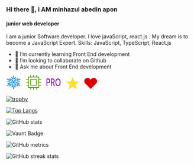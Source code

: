 

### Hi there 👋, i AM minhazul abedin apon 
#### junior web developer


I am a junior Software developer. I love javaScript, react.js .
My dream is to become a JavaScript Expert.
Skills: JavaScript, TypeScript, React.js


- 🌱 I’m currently learning Front End development 
- 👯 I’m looking to collaborate on Github 
- 💬 Ask me about Front End development




<a href='https://archiveprogram.github.com/'><img src='https://raw.githubusercontent.com/acervenky/animated-github-badges/master/assets/acbadge.gif' width='40' height='40'></a> <a href='https://docs.github.com/en/developers'><img src='https://raw.githubusercontent.com/acervenky/animated-github-badges/master/assets/devbadge.gif' width='40' height='40'></a> <a href='https://github.com/pricing'><img src='https://raw.githubusercontent.com/acervenky/animated-github-badges/master/assets/pro.gif' width='40' height='40'></a> <a href='https://stars.github.com/'><img src='https://raw.githubusercontent.com/acervenky/animated-github-badges/master/assets/starbadge.gif' width='35' height='35'></a> <a href='https://docs.github.com/en/github/supporting-the-open-source-community-with-github-sponsors'><img src='https://raw.githubusercontent.com/acervenky/animated-github-badges/master/assets/sponsorbadge.gif' width='35' height='35'></a> 

[![trophy](https://github-profile-trophy.vercel.app/?username=minhazapon)](https://github.com/ryo-ma/github-profile-trophy)

[![Top Langs](https://github-readme-stats.vercel.app/api/top-langs/?username=minhazapon)](https://github.com/anuraghazra/github-readme-stats)

![GitHub stats](https://github-readme-stats.vercel.app/api?username=minhazapon&show_icons=true&count_private=true)  

![Vaunt Badge](https://api.vaunt.dev/v1/github/entities/minhazapon/contributions?format=svg&private=true)  

![GitHub metrics](https://metrics.lecoq.io/minhazapon)  

![GitHub streak stats](https://streak-stats.demolab.com/?user=minhazapon)  

